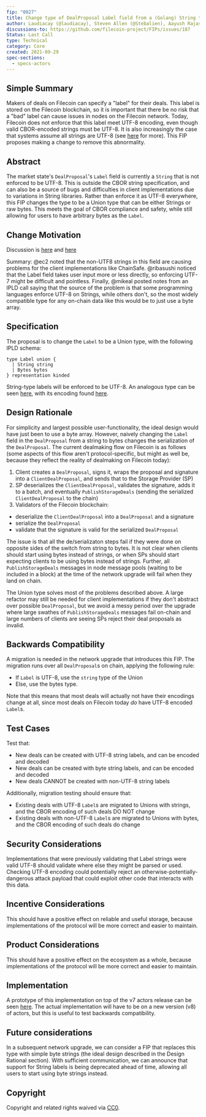 ```yaml
---
fip: "0027"
title: Change type of DealProposal Label field from a (Golang) String to a Union
author: Laudiacay (@laudiacay), Steven Allen (@Stebalien), Aayush Rajasekaran (@arajasek)
discussions-to: https://github.com/filecoin-project/FIPs/issues/187
Status: Last Call
type: Technical
category: Core
created: 2021-09-29
spec-sections: 
  - specs-actors
---
```


<!--You can leave these HTML comments in your merged FIP and delete the visible duplicate text guides, they will not appear and may be helpful to refer to if you edit it again. This is the suggested template for new FIPs. Note that a FIP number will be assigned by an editor. When opening a pull request to submit your FIP, please use an abbreviated title in the filename, `fip-draft_title_abbrev.md`. The title should be 44 characters or less.-->


## Simple Summary
<!--"If you can't explain it simply, you don't understand it well enough." Provide a simplified and layman-accessible explanation of the FIP.-->
Makers of deals on Filecoin can specify a "label" for their deals. This label is stored on the Filecoin blockchain, so it is important that there be no risk that a "bad" label can cause issues in nodes on the Filecoin network. Today, Filecoin does not enforce that this label meet UTF-8 encoding, even though valid CBOR-encoded strings must be UTF-8. 
It is also increasingly the case that systems assume all strings are UTF-8 (see [here](https://en.wikipedia.org/wiki/Popularity_of_text_encodings#Popularity_internally_in_software) for more). This FIP proposes making a change to remove this abnormality.

## Abstract
<!--A short (~200 word) description of the technical issue being addressed.-->
The market state's `DealProposal`'s `Label` field is currently a `String` that is not enforced to be UTF-8. This is outside the CBOR string specification, and can also be a source of bugs and difficulties in client implementations due to variations in String libraries. Rather than enforce it as UTF-8 everywhere, this FIP changes the type to be a Union type that can be either Strings or raw bytes. This meets the goal of CBOR compliance and safety, while still allowing for users to have arbitrary bytes as the `Label`.

## Change Motivation
<!--The motivation is critical for FIPs that want to change the Filecoin protocol. It should clearly explain why the existing protocol specification is inadequate to address the problem that the FIP solves. FIP submissions without sufficient motivation may be rejected outright.-->

Discussion is [here](https://github.com/filecoin-project/specs-actors/issues/1248) and [here](https://github.com/filecoin-project/builtin-actors/issues/69)

Summary: @ec2 noted that the non-UTF8 strings in this field are causing problems for the client implementations like ChainSafe. @ribasushi noticed that the Label field takes user input more or less directly, so enforcing UTF-7 might be difficult and pointless. Finally, @mikeal posted notes from an IPLD call saying that the source of the problem is that some programming languages enforce UTF-8 on Strings, while others don't, so the most widely compatible type for any on-chain data like this would be to just use a byte array.

## Specification
<!--The technical specification should describe the syntax and semantics of any new feature. The specification should be detailed enough to allow competing, interoperable implementations for any of the current Filecoin implementations. -->

The proposal is to change the `Label` to be a Union type, with the following IPLD schema:

```
type Label union {
  | String string
  | Bytes bytes
} representation kinded
```

String-type labels will be enforced to be UTF-8. An analogous type can be seen [here](https://github.com/filecoin-project/go-hamt-ipld/blob/8cf7cf9309c8f38dbc15d3673b2354c041817884/hamt.go#L92-L145), with its encoding found [here](https://github.com/filecoin-project/go-hamt-ipld/blob/8cf7cf9309c8f38dbc15d3673b2354c041817884/pointer_cbor.go).

## Design Rationale
<!--The rationale fleshes out the specification by describing what motivated the design and why particular design decisions were made. It should describe alternate designs that were considered and related work, e.g. how the feature is supported in other languages. The rationale may also provide evidence of consensus within the community, and should discuss important objections or concerns raised during discussion.-->

For simplicity and largest possible user-functionality, the ideal design would have just been to use a byte array. However, naively changing the `Label` field in the `DealProposal` from a string to bytes changes the serialization of the `DealProposal`. The current dealmaking flow on Filecoin is as follows (some aspects of this flow aren't protocol-specific, but might as well be, because they reflect the reality of dealmaking on Filecoin today):

1) Client creates a `DealProposal`, signs it, wraps the proposal and signature into a `ClientDealProposal`, and sends that to the Storage Provider (SP)
2) SP deserializes the `ClientDealProposal`, validates the signature, adds it to a batch, and eventually `PublishStorageDeals` (sending the serialized `ClientDealProposal` to the chain)
3) Validators of the Filecoin blockchain:
  - deserialize the `ClientDealProposal` into a `DealProposal` and a signature
  - serialize the `DealProposal` 
  - validate that the signature is valid for the serialized `DealProposal`

The issue is that all the de/serializaton steps fail if they were done on opposite sides of the switch from string to bytes. It is not clear when clients should start using bytes instead of strings, or when SPs should start expecting clients to be using bytes instead of strings. Further, all `PublishStorageDeals` messages in node message pools (waiting to be included in a block) at the time of the network upgrade will fail when they land on chain.

The Union type solves most of the problems described above. A large refactor may still be needed for client implementations if they don't abstract over possible `DealProposal`, but we avoid a messy period over the upgrade where large swathes of `PublishStorageDeals` messages fail on-chain and large numbers of clients are seeing SPs reject their deal proposals as invalid.

## Backwards Compatibility
<!--All FIPs that introduce backwards incompatibilities must include a section describing these incompatibilities and their severity. The FIP must explain how the author proposes to deal with these incompatibilities. FIP submissions without a sufficient backwards compatibility treatise may be rejected outright.-->

A migration is needed in the network upgrade that introduces this FIP. The migration runs over all `DealProposal`s on chain, applying the following rule:

- If `Label` is UTF-8, use the `string` type of the Union
- Else, use the bytes type.

Note that this means that most deals will actually not have their encodings change at all, since most deals on Filecoin today _do_ have UTF-8 encoded `Label`s.

## Test Cases
<!--Test cases for an implementation are mandatory for FIPs that are affecting consensus changes. Other FIPs can choose to include links to test cases if applicable.-->

Test that:

- New deals can be created with UTF-8 string labels, and can be encoded and decoded
- New deals can be created with byte string labels, and can be encoded and decoded
- New deals CANNOT be created with non-UTF-8 string labels

Additionally, migration testing should ensure that:

- Existing deals with UTF-8 `Label`s are migrated to Unions with strings, and the CBOR encoding of such deals DO NOT change
- Existing deals with non-UTF-8 `Label`s are migrated to Unions with bytes, and the CBOR encoding of such deals do change

## Security Considerations
<!--All FIPs must contain a section that discusses the security implications/considerations relevant to the proposed change. Include information that might be important for security discussions, surfaces risks and can be used throughout the life cycle of the proposal. E.g. include security-relevant design decisions, concerns, important discussions, implementation-specific guidance and pitfalls, an outline of threats and risks and how they are being addressed. FIP submissions missing the "Security Considerations" section will be rejected. A FIP cannot proceed to status "Final" without a Security Considerations discussion deemed sufficient by the reviewers.-->

Implementations that were previously validating that Label strings were valid UTF-8 should validate where else they might be parsed or used. Checking UTF-8 encoding could potentially reject an otherwise-potentially-dangerous attack payload that could exploit other code that interacts with this data.

## Incentive Considerations
<!--All FIPs must contain a section that discusses the incentive implications/considerations relative to the proposed change. Include information that might be important for incentive discussion. A discussion on how the proposed change will incentivize reliable and useful storage is required. FIP submissions missing the "Incentive Considerations" section will be rejected. An FIP cannot proceed to status "Final" without a Incentive Considerations discussion deemed sufficient by the reviewers.-->

This should have a positive effect on reliable and useful storage, because implementations of the protocol will be more correct and easier to maintain.

## Product Considerations
<!--All FIPs must contain a section that discusses the product implications/considerations relative to the proposed change. Include information that might be important for product discussion. A discussion on how the proposed change will enable better storage-related goods and services to be developed on Filecoin. FIP submissions missing the "Product Considerations" section will be rejected. An FIP cannot proceed to status "Final" without a Product Considerations discussion deemed sufficient by the reviewers.-->

This should have a positive effect on the ecosystem as a whole, because implementations of the protocol will be more correct and easier to maintain.

## Implementation
<!--The implementations must be completed before any core FIP is given status "Final", but it need not be completed before the FIP is accepted. While there is merit to the approach of reaching consensus on the specification and rationale before writing code, the principle of "rough consensus and running code" is still useful when it comes to resolving many discussions of API details.-->

A prototype of this implementation on top of the v7 actors release can be seen [here](https://github.com/filecoin-project/specs-actors/commit/c755c0402f62e049c96cc855b46cf123f0958c5c). The actual implementation will have to be on a new version (v8) of actors, but this is useful to test backwards compatibility.

## Future considerations

In a subsequent network upgrade, we can consider a FIP that replaces this type with simple byte strings (the ideal design described in the Design Rational section). With sufficient communication, we can announce that support for String labels is being deprecated ahead of time, allowing all users to start using byte strings instead.

## Copyright
Copyright and related rights waived via [CC0](https://creativecommons.org/publicdomain/zero/1.0/).
